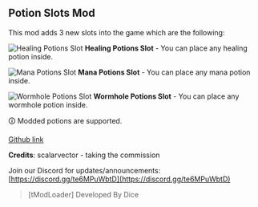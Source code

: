 ## Potion Slots Mod

This mod adds 3 new slots into the game which are the following:

![Healing Potions Slot](https://imgur.com/3ZCgnR1.png)
**Healing Potions Slot** - You can place any healing potion inside.

![Mana Potions Slot](https://i.imgur.com/EcCMDFY.png)
**Mana Potions Slot** - You can place any mana potion inside.

![Wormhole Potions Slot](https://i.imgur.com/WwQBqNl.png)
**Wormhole Potions Slot** - You can place any wormhole potion inside.

🛈 Modded potions are supported.

[Github link](https://github.com/MGTro/PotionSlots)

**Credits**: scalarvector - taking the commission

Join our Discord for updates/announcements: [https://discord.gg/te6MPuWbtD](https://discord.gg/te6MPuWbtD)

> [tModLoader] Developed By Dice
